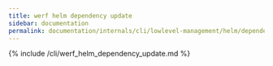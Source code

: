 ```yaml
---
title: werf helm dependency update
sidebar: documentation
permalink: documentation/internals/cli/lowlevel-management/helm/dependency/update.html
---
```


{% include /cli/werf_helm_dependency_update.md %}
